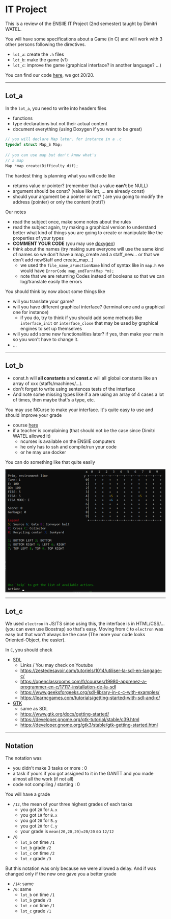 # IT Project

This is a review of the ENSIIE IT Project (2nd
semester) taught by Dimitri WATEL.

You will have some specifications about a Game (in C) and
will work with 3 other persons following the
directives.

* ``lot_a``: create the `.h` files
* ``lot_b``: make the game (v1)
* ``lot_c``: improve the game (graphical interface?
  in another language? ...)
  
You can find our code [here](https://github.com/lgs-games/prim/tree/master/version_c),
we got 20/20.
  
<hr class="sr">

## Lot_a

In the ``lot_a``, you need to write into headers
files

* functions
* type declarations but not their actual
content
* document everything (using Doxygen if you want to be great)

```c
// you will declare Map later, for instance in a .c
typedef struct Map_S Map;

// you can use map but don't know what's
// a map
Map *map_create(Difficulty dif);
```

The hardest thing is planning what you will code
like

* returns value or pointer? (remember that
  a value **can't** be NULL)
* argument should be const? (value like int, ...
  are already const)
* should your argument be a pointer or not? (
  are you going to modify the
  address (pointer) or only the content
  (not)?)

Our notes

* read the subject once, make some notes about the rules
* read the subject again, try making a graphical version
  to understand better what kind of things you are
  going to create or manipulate like the properties
  of your types
* **COMMENT YOUR CODE** (you may use
  [doxygen](../../tools/doxygen/index.md))
* think about the names (try making sure
  everyone will use the same kind of names so we don't
  have a map_create and a staff_new... or that we don't
  add newStaff and create_map...)
  * we used the ``file_name_aFunctionName``
  kind of syntax like in ``map.h`` we would
    have ``ErrorCode map_endTurn(Map *m);``
  * note that we are returning Codes instead
  of booleans so that we can log/translate
    easily the errors

You should think by now about some things like

* will you translate your game?
* will you have different graphical
  interface? (terminal one and a graphical one
  for instance)
  * if you do, try to think if you should
  add some methods like ``interface_init``
  or ``interface_close`` that may be used
  by graphical engines to set up themselves
* will you add some new functionalities later?
  if yes, then make your
  main so you won't have to
  change it.
* ...

<hr class="sl">

## Lot_b

* const.h will **all constants** and **const.c**
  will all global constants like an array of
  xxx (staffs/machines/...).
* don't forget to write using sentences
  tests of the interface
* And note some missing types like if a are using
  an array of 4 cases a lot of times, then maybe
  that's a type, etc.
  
You may use NCurse to make your interface. It's
quite easy to use and should improve your grade

* course [here](../../info/c#using-ncurses)
* if a teacher is complaining (that should
  not be the case since Dimitri WATEL
  allowed it)
  * ncurses is available on the ENSIIE computers
  * he only has to ssh and compile/run your code
  * or he may use docker
  
You can do something like that quite easily

![ncurses](ncurses.png)

<hr class="sr">

## Lot_c

We used ``electron`` in JS/TS since using this,
the interface is in HTML/CSS/... (you can
even use Boostrap) so that's easy. Moving from
``C`` to `electron` was easy but that won't always
be the case (The more your code looks Oriented-Object,
the easier).

In ``C``, you should check

* [SDL](https://wiki.libsdl.org/Installation)
  * Links / You may check on Youtube
  * <https://zestedesavoir.com/tutoriels/1014/utiliser-la-sdl-en-langage-c/>
  * <https://openclassrooms.com/fr/courses/19980-apprenez-a-programmer-en-c/17117-installation-de-la-sdl>
  * <https://www.geeksforgeeks.org/sdl-library-in-c-c-with-examples/>
  * <https://learncgames.com/tutorials/getting-started-with-sdl-and-c/>
* [GTK](https://www.gtk.org/)
  * same as SDL
  * <https://www.gtk.org/docs/getting-started/>
  * <https://developer.gnome.org/gtk-tutorial/stable/c39.html>
  * <https://developer.gnome.org/gtk3/stable/gtk-getting-started.html>

<hr class="sl">

## Notation

The notation was

* you didn't make 3 tasks or more : 0
* a task if yours if you got assigned to it
  in the GANTT and you made almost all the work
  (if not all)
* code not compiling / starting : 0

You will have a grade

* ``/12``, the mean of your three highest grades
  of each tasks
  * you got ``20`` for `A.x`
  * you got ``19`` for `B.x`
  * you got ``20`` for `B.y`
  * you got ``20`` for `C.y`
  * your grade is ``mean(20,20,20)=20/20`` so `12/12`
* ``/8``
  * ``lot_b`` on time `/1`
  * ``lot_b`` grade `/2`
  * ``lot_c`` on time `/2`
  * ``lot_c`` grade `/3`

But this notation was only because we were allowed a delay.
And if was changed only if the new one gave you
a better grade

* ``/14``: same
* ``/6``: same
  * ``lot_b`` on time `/1`
  * ``lot_b`` grade `/3`
  * ``lot_c`` on time `/1`
  * ``lot_c`` grade `/1`